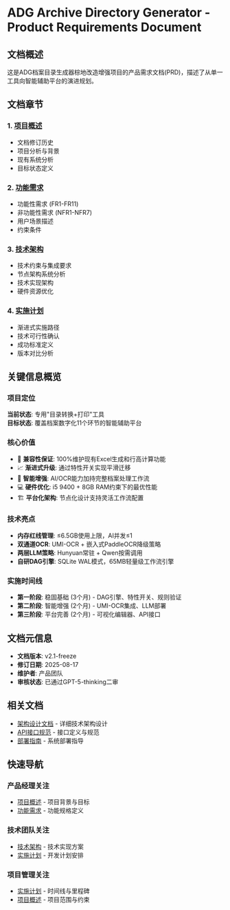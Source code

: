 # ADG Archive Directory Generator - Product Requirements Document

## 文档概述

这是ADG档案目录生成器棕地改造增强项目的产品需求文档(PRD)，描述了从单一工具向智能辅助平台的演进规划。

## 文档章节

### 1. [项目概述](./01-project-overview.md)
- 文档修订历史
- 项目分析与背景
- 现有系统分析
- 目标状态定义

### 2. [功能需求](./02-requirements.md)
- 功能性需求 (FR1-FR11)
- 非功能性需求 (NFR1-NFR7)
- 用户场景描述
- 约束条件

### 3. [技术架构](./03-technical-architecture.md)
- 技术约束与集成要求
- 节点架构系统分析
- 技术实现架构
- 硬件资源优化

### 4. [实施计划](./04-implementation-plan.md)
- 渐进式实施路径
- 技术可行性确认
- 成功标准定义
- 版本对比分析

## 关键信息概览

### 项目定位
**当前状态**: 专用"目录转换+打印"工具  
**目标状态**: 覆盖档案数字化11个环节的智能辅助平台

### 核心价值
- 🔄 **兼容性保证**: 100%维护现有Excel生成和行高计算功能
- 📈 **渐进式升级**: 通过特性开关实现平滑迁移
- 🤖 **智能增强**: AI/OCR能力加持完整档案处理工作流
- 💻 **硬件优化**: i5 9400 + 8GB RAM约束下的最优性能
- 🏗️ **平台化架构**: 节点化设计支持灵活工作流配置

### 技术亮点
- **内存红线管理**: ≤6.5GB使用上限，AI并发≤1
- **双通道OCR**: UMI-OCR + 嵌入式PaddleOCR降级策略
- **两层LLM策略**: Hunyuan常驻 + Qwen按需调用
- **自研DAG引擎**: SQLite WAL模式，65MB轻量级工作流引擎

### 实施时间线
- **第一阶段**: 稳固基础 (3个月) - DAG引擎、特性开关、规则验证
- **第二阶段**: 智能增强 (2个月) - UMI-OCR集成、LLM部署
- **第三阶段**: 平台完善 (2个月) - 可视化编辑器、API接口

## 文档元信息

- **文档版本**: v2.1-freeze
- **修订日期**: 2025-08-17
- **维护者**: 产品团队
- **审核状态**: 已通过GPT-5-thinking二审

## 相关文档

- [架构设计文档](../Architecture/) - 详细技术架构设计
- [API接口规范](../api_interface_specification.md) - 接口定义与规范
- [部署指南](../deployment_guide.md) - 系统部署指导

## 快速导航

### 产品经理关注
- [项目概述](./01-project-overview.md) - 项目背景与目标
- [功能需求](./02-requirements.md) - 功能规格定义

### 技术团队关注
- [技术架构](./03-technical-architecture.md) - 技术实现方案
- [实施计划](./04-implementation-plan.md) - 开发计划安排

### 项目管理关注
- [实施计划](./04-implementation-plan.md) - 时间线与里程碑
- [项目概述](./01-project-overview.md) - 项目范围与约束